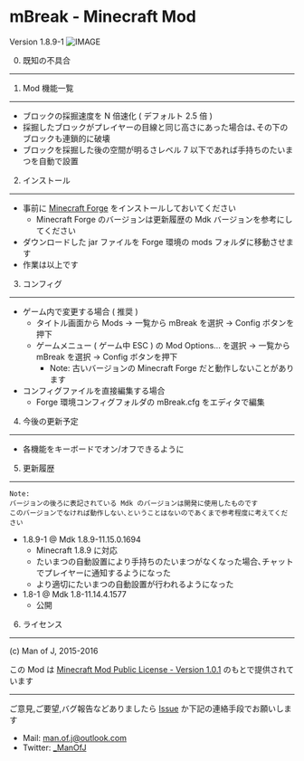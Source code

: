 mBreak - Minecraft Mod
===============================

Version 1.8.9-1
![IMAGE](http://i.imgur.com/ONkhdsq.gif "")

0. 既知の不具合
---------------

1. Mod 機能一覧
---------------

  - ブロックの採掘速度を N 倍速化 ( デフォルト 2.5 倍 )
  - 採掘したブロックがプレイヤーの目線と同じ高さにあった場合は､その下のブロックも連鎖的に破壊
  - ブロックを採掘した後の空間が明るさレベル 7 以下であれば手持ちのたいまつを自動で設置

2. インストール
---------------

  - 事前に [Minecraft Forge](http://files.minecraftforge.net/) をインストールしておいてください
    - Minecraft Forge のバージョンは更新履歴の Mdk バージョンを参考にしてください
  - ダウンロードした jar ファイルを Forge 環境の mods フォルダに移動させます
  - 作業は以上です

3. コンフィグ
---------------

  - ゲーム内で変更する場合 ( 推奨 )
    - タイトル画面から Mods -> 一覧から mBreak を選択 -> Config ボタンを押下
    - ゲームメニュー ( ゲーム中 ESC ) の Mod Options... を選択 -> 一覧から mBreak を選択 -> Config ボタンを押下
      - Note: 古いバージョンの Minecraft Forge だと動作しないことがあります
  - コンフィグファイルを直接編集する場合
    - Forge 環境コンフィグフォルダの mBreak.cfg をエディタで編集

4. 今後の更新予定
---------------

  - 各機能をキーボードでオン/オフできるように

5. 更新履歴
---------------

    Note:
    バージョンの後ろに表記されている Mdk のバージョンは開発に使用したものです
    このバージョンでなければ動作しない､ということはないのであくまで参考程度に考えてください

  - 1.8.9-1 @ Mdk 1.8.9-11.15.0.1694
    - Minecraft 1.8.9 に対応
    - たいまつの自動設置により手持ちのたいまつがなくなった場合､チャットでプレイヤーに通知するようになった
    - より適切にたいまつの自動設置が行われるようになった
  - 1.8-1 @ Mdk 1.8-11.14.4.1577
    - 公開

6. ライセンス
---------------

(c) Man of J, 2015-2016

この Mod は [Minecraft Mod Public License - Version 1.0.1](./LICENSE.md) のもとで提供されています

---------------

ご意見,ご要望,バグ報告などありましたら [Issue](https://github.com/ManOfJ/mBreak/issues) か下記の連絡手段でお願いします

  - Mail: <man.of.j@outlook.com>
  - Twitter: [_ManOfJ](https://twitter.com/_ManOfJ)

